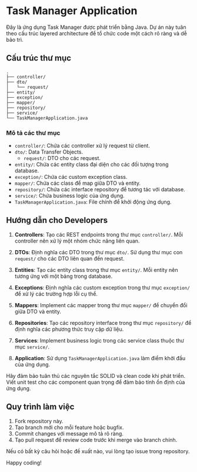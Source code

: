 # Task Manager Application

Đây là ứng dụng Task Manager được phát triển bằng Java. Dự án này tuân theo cấu trúc layered architecture để tổ chức code một cách rõ ràng và dễ bảo trì.

## Cấu trúc thư mục

```
.
├── controller/
├── dto/
│   └── request/
├── entity/
├── exception/
├── mapper/
├── repository/
├── service/
└── TaskManagerApplication.java
```

### Mô tả các thư mục

- `controller/`: Chứa các controller xử lý request từ client.
- `dto/`: Data Transfer Objects.
  - `request/`: DTO cho các request.
- `entity/`: Chứa các entity class đại diện cho các đối tượng trong database.
- `exception/`: Chứa các custom exception class.
- `mapper/`: Chứa các class để map giữa DTO và entity.
- `repository/`: Chứa các interface repository để tương tác với database.
- `service/`: Chứa business logic của ứng dụng.
- `TaskManagerApplication.java`: File chính để khởi động ứng dụng.

## Hướng dẫn cho Developers

1. **Controllers**: Tạo các REST endpoints trong thư mục `controller/`. Mỗi controller nên xử lý một nhóm chức năng liên quan.

2. **DTOs**: Định nghĩa các DTO trong thư mục `dto/`. Sử dụng thư mục con `request/` cho các DTO liên quan đến request.

3. **Entities**: Tạo các entity class trong thư mục `entity/`. Mỗi entity nên tương ứng với một bảng trong database.

4. **Exceptions**: Định nghĩa các custom exception trong thư mục `exception/` để xử lý các trường hợp lỗi cụ thể.

5. **Mappers**: Implement các mapper trong thư mục `mapper/` để chuyển đổi giữa DTO và entity.

6. **Repositories**: Tạo các repository interface trong thư mục `repository/` để định nghĩa các phương thức truy cập dữ liệu.

7. **Services**: Implement business logic trong các service class thuộc thư mục `service/`.

8. **Application**: Sử dụng `TaskManagerApplication.java` làm điểm khởi đầu của ứng dụng.

Hãy đảm bảo tuân thủ các nguyên tắc SOLID và clean code khi phát triển. Viết unit test cho các component quan trọng để đảm bảo tính ổn định của ứng dụng.

## Quy trình làm việc

1. Fork repository này.
2. Tạo branch mới cho mỗi feature hoặc bugfix.
3. Commit changes với message mô tả rõ ràng.
4. Tạo pull request để review code trước khi merge vào branch chính.

Nếu có bất kỳ câu hỏi hoặc đề xuất nào, vui lòng tạo issue trong repository.

Happy coding!
